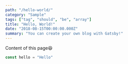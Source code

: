 ```yaml
---
path: "/hello-world/"
category: "Sample"
tags: ["tag", "should", "be", "array"]
title: "Hello, World!"
date: "2018-08-15T00:00:00.000Z"
summary: "You can create your own blog with Gatsby!"
---
```


Content of this page😆
```js
const hello = "Hello"
```